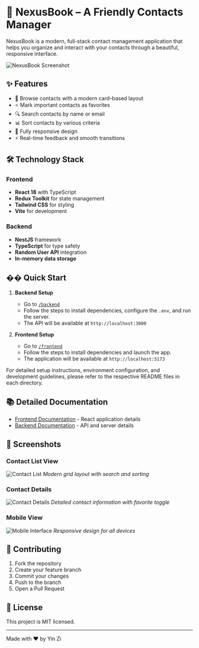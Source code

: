 # 📘 NexusBook – A Friendly Contacts Manager

NexusBook is a modern, full-stack contact management application that helps you organize and interact with your contacts through a beautiful, responsive interface.

![NexusBook Screenshot](docs/screenshots/preview.png)

## ✨ Features

- 👥 Browse contacts with a modern card-based layout
- ⭐ Mark important contacts as favorites
- 🔍 Search contacts by name or email
- 📊 Sort contacts by various criteria
- 📱 Fully responsive design
- ⚡ Real-time feedback and smooth transitions

## 🛠 Technology Stack

### Frontend
- **React 18** with TypeScript
- **Redux Toolkit** for state management
- **Tailwind CSS** for styling
- **Vite** for development

### Backend
- **NestJS** framework
- **TypeScript** for type safety
- **Random User API** integration
- **In-memory data storage**

## �� Quick Start

1. **Backend Setup**
   - Go to [`/backend`](backend/README.md)
   - Follow the steps to install dependencies, configure the `.env`, and run the server.
   - The API will be available at `http://localhost:3000`

2. **Frontend Setup**
   - Go to [`/frontend`](frontend/README.md)
   - Follow the steps to install dependencies and launch the app.
   - The application will be available at `http://localhost:5173`

For detailed setup instructions, environment configuration, and development guidelines, please refer to the respective README files in each directory.

## 📚 Detailed Documentation

- [Frontend Documentation](frontend/README.md) - React application details
- [Backend Documentation](backend/README.md) - API and server details

## 📸 Screenshots

### Contact List View
![Contact List](docs/screenshots/contacts.png)
*Modern grid layout with search and sorting*

### Contact Details
![Contact Details](docs/screenshots/details.png)
*Detailed contact information with favorite toggle*

### Mobile View
![Mobile Interface](docs/screenshots/mobile.png)
*Responsive design for all devices*

## 🤝 Contributing

1. Fork the repository
2. Create your feature branch
3. Commit your changes
4. Push to the branch
5. Open a Pull Request

## 📝 License

This project is MIT licensed.

---

Made with ❤️ by Yin Zi